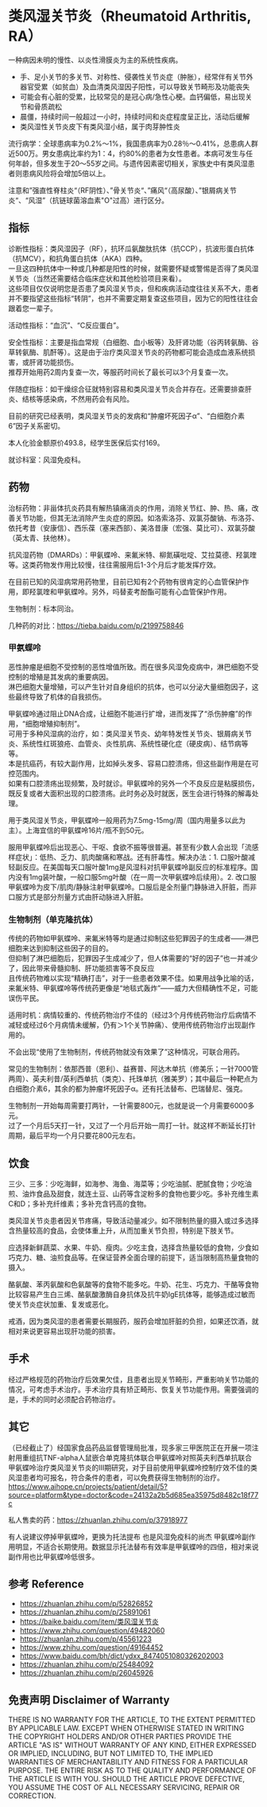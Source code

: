 # 类风湿关节炎（Rheumatoid Arthritis, RA）

一种病因未明的慢性、以炎性滑膜炎为主的系统性疾病。

* 手、足小关节的多关节、对称性、侵袭性关节炎症（肿胀），经常伴有关节外器官受累（如贫血）及血清类风湿因子阳性，可以导致关节畸形及功能丧失
* 可能会有心脏的受累，比较常见的是冠心病/急性心梗。血钙偏低，易出现关节和骨质疏松
* 晨僵，持续时间一般超过一小时，持续时间和炎症程度呈正比，活动后缓解
* 类风湿性关节炎皮下有类风湿小结，属于肉芽肿性炎

流行病学：全球患病率为0.2%～1%，我国患病率为0.28％～0.41%，总患病人群近500万。男女患病比率约为1：4，约80%的患者为女性患者。本病可发生与任何年龄，但多发生于20～55岁之间。与遗传因素密切相关，家族史中有类风湿患者则患病风险将会增加5倍以上。

注意和”强直性脊柱炎“（RF阴性）、”骨关节炎“、”痛风“（高尿酸）、”银屑病关节炎“、“风湿”（抗链球菌溶血素"O"过高）进行区分。

## 指标

诊断性指标：类风湿因子（RF），抗环瓜氨酸肽抗体（抗CCP），抗波形蛋白抗体（抗MCV），和抗角蛋白抗体（AKA）四种。\
一旦这四种抗体中一种或几种都是阳性的时候，就需要怀疑或警惕是否得了类风湿关节炎（当然还需要结合临床症状和其他检验项目来看）。\
这些项目仅仅说明您是否患了类风湿关节炎，但和疾病活动度往往关系不大，患者并不要指望这些指标“转阴”，也并不需要定期复查这些项目，因为它的阳性往往会跟着您一辈子。

活动性指标：“血沉”、“C反应蛋白”。

安全性指标：主要是指血常规（白细胞、血小板等）及肝肾功能（谷丙转氨酶、谷草转氨酶、肌酐等）。这是由于治疗类风湿关节炎的药物都可能会造成血液系统损害，或肝肾功能损伤。\
推荐开始用药2周内复查一次，等服药时间长了最长可以3个月复查一次。

伴随症指标：如干燥综合征就特别容易和类风湿关节炎合并存在。还需要排查肝炎、结核等感染病，不然用药会有风险。

目前的研究已经表明，类风湿关节炎的发病和“肿瘤坏死因子α”、“白细胞介素6”因子关系密切。

本人化验金额原价493.8，经学生医保后实付169。

就诊科室：风湿免疫科。

## 药物

治标药物：非甾体抗炎药具有解热镇痛消炎的作用，消除关节红、肿、热、痛，改善关节功能，但其无法消除产生炎症的原因。如洛索洛芬、双氯芬酸钠、布洛芬、依托考昔（安康信）、西乐葆（塞来西部）、美洛昔康（宏强、莫比可）、双氯芬酸（英太青、扶他林）。

抗风湿药物（DMARDs）：甲氨蝶呤、来氟米特、柳氮磺吡啶、艾拉莫德、羟氯喹等。这类药物发作用比较慢，往往需服用后1-3个月后才能发挥疗效。

在目前已知的风湿病常用药物里，目前已知有2个药物有很肯定的心血管保护作用，即羟氯喹和甲氨蝶呤。另外，吗替麦考酚酯可能有心血管保护作用。

生物制剂：标本同治。

几种药的对比：https://tieba.baidu.com/p/2199758846

### 甲氨蝶呤

恶性肿瘤是细胞不受控制的恶性增值所致。而在很多风湿免疫病中，淋巴细胞不受控制的增殖是其发病的重要病因。\
淋巴细胞大量增殖，可以产生针对自身组织的抗体，也可以分泌大量细胞因子，这些最终导致了机体的自我损伤。

甲氨蝶呤通过阻止DNA合成，让细胞不能进行扩增，进而发挥了“杀伤肿瘤”的作用，“细胞增殖抑制剂”。\
可用于多种风湿病的治疗，如：类风湿关节炎、幼年特发性关节炎、银屑病关节炎、系统性红斑狼疮、血管炎、炎性肌病、系统性硬化症（硬皮病）、结节病等等。\
本是抗癌药，有较大副作用，比如掉头发多、容易口腔溃疡，但这些副作用是在可控范围内。\
如果有口腔溃疡出现频繁，及时就诊。甲氨蝶呤的另外一个不良反应是粘膜损伤，既反复或者大面积出现的口腔溃疡。此时务必及时就医，医生会进行特殊的解毒处理。

用于类风湿关节炎，甲氨蝶呤一般用药为7.5mg-15mg/周（国内用量多以此为主）。上海宜信的甲氨蝶呤16片/瓶不到50元。

服用甲氨蝶呤后出现恶心、干呕、食欲不振等很普遍。甚至有少数人会出现「流感样症状」：低热、乏力、肌肉酸痛和寒战。还有肝毒性。解决办法：1. 口服叶酸减轻副反应。在美国每天口服叶酸1mg是风湿科对抗甲氨蝶呤副反应的标准程序。国内没有1mg装叶酸，一般口服5mg叶酸（在一周一次甲氨蝶呤后续用）。2. 改口服甲氨蝶呤为皮下/肌肉/静脉注射甲氨蝶呤。口服后是全剂量门静脉进入肝脏，而非口服方式是部分剂量方式由肝动脉进入肝脏。

### 生物制剂（单克隆抗体）

传统的药物如甲氨蝶呤、来氟米特等均是通过抑制这些犯罪因子的生成者——淋巴细胞来达到抑制这些因子的目的。\
但抑制了淋巴细胞后，犯罪因子生成减少了，但人体需要的“好的因子”也一并减少了，因此带来骨髓抑制、肝功能损害等不良反应\
且传统药物难以实现“精确打击”，对于一些患者效果不佳。如果用战争比喻的话，来氟米特、甲氨蝶呤等传统药更像是“地毯式轰炸”——威力大但精确性不足，可能误伤平民。

适用时机：病情较重的、传统药物治疗不佳的（经过3个月传统药物治疗后病情不减轻或经过6个月病情未缓解，仍有＞1个关节肿痛）、使用传统药物治疗出现副作用的。

不会出现“使用了生物制剂，传统药物就没有效果了”这种情况，可联合用药。

常见的生物制剂：依那西普（恩利）、益赛普、阿达木单抗（修美乐；一针7000管两周）、英夫利昔/英利西单抗（类克）、托珠单抗（雅美罗）；其中最后一种靶点为白细胞介素6，其余的都为肿瘤坏死因子α。还有托法替布、巴瑞替尼、强克。

生物制剂一开始每周需要打两针，一针需要800元，也就是说一个月需要6000多元。\
过了一个月后5天打一针，又过了一个月后开始一周打一针。就这样不断延长打针周期，最后平均一个月只要花800元左右。

## 饮食

三少、三多：少吃海鲜，如海参、海鱼、海菜等；少吃油腻、肥腻食物；少吃油煎、油炸食品及甜食，就连土豆、山药等含淀粉多的食物也要少吃。多补充维生素C和D；多补充纤维素；多补充含钙高的食物。

类风湿关节炎患者因关节疼痛，导致活动量减少。如不限制热量的摄入或过多选择含热量较高的食品，会使体重上升，从而加重关节负担，特别是下肢关节。

应选择新鲜蔬菜、水果、牛奶、瘦肉。少吃主食，选择含热量较低的食物，少食如巧克力、糖、油煎食品等。在保证营养全面合理的前提下，适当限制高热量食物的摄入。

酪氨酸、苯丙氨酸和色氨酸等的食物不能多吃。牛奶、花生、巧克力、干酪等食物比较容易产生白三烯、酪氨酸激酶自身抗体及抗牛奶IgE抗体等，能够造成过敏而使关节炎症状加重、复发或恶化。

戒酒，因为类风湿的患者需要长期服药，服药会增加肝脏的负担，如果还饮酒，就相对来说更容易出现肝功能的损害。

## 手术

经过严格规范的药物治疗后效果欠佳，且患者出现关节畸形，严重影响关节功能的情况，可考虑手术治疗。手术治疗具有矫正畸形、恢复关节功能作用。需要强调的是，手术的同时必须配合药物治疗。

## 其它

（已经截止了）经国家食品药品监督管理局批准，现多家三甲医院正在开展一项注射用重组抗TNF-alpha人鼠嵌合单克隆抗体联合甲氨蝶呤对照英夫利西单抗联合甲氨蝶呤治疗类风湿关节炎的Ⅲ期研究，对于目前使用甲氨蝶呤控制疗效不佳的类风湿患者均可报名，符合条件的患者，可以免费获得生物制剂的治疗。\
https://www.aihope.cn/projects/patient/detail/5?source=platform&type=doctor&code=24132a2b5d685ea35975d8482c18f77c

私人售卖的药：https://zhuanlan.zhihu.com/p/37918977

有人说建议停掉甲氨蝶呤，更换为托法提布 也是风湿免疫科的尚杰 甲氨蝶呤副作用明显，不适合长期使用。数据显示托法替布有效率是甲氨蝶呤的四倍，相对来说副作用也比甲氨蝶呤低很多。

## 参考 Reference

* https://zhuanlan.zhihu.com/p/52826852
* https://zhuanlan.zhihu.com/p/25891061
* https://baike.baidu.com/item/类风湿关节炎
* https://www.zhihu.com/question/49482060
* https://zhuanlan.zhihu.com/p/45561223
* https://www.zhihu.com/question/49164452
* https://www.baidu.com/bh/dict/ydxx_8474051080326202003
* https://zhuanlan.zhihu.com/p/25484092
* https://zhuanlan.zhihu.com/p/26045926

## 免责声明 Disclaimer of Warranty

THERE IS NO WARRANTY FOR THE ARTICLE, TO THE EXTENT PERMITTED BY
APPLICABLE LAW.  EXCEPT WHEN OTHERWISE STATED IN WRITING THE COPYRIGHT
HOLDERS AND/OR OTHER PARTIES PROVIDE THE ARTICLE "AS IS" WITHOUT WARRANTY
OF ANY KIND, EITHER EXPRESSED OR IMPLIED, INCLUDING, BUT NOT LIMITED TO,
THE IMPLIED WARRANTIES OF MERCHANTABILITY AND FITNESS FOR A PARTICULAR
PURPOSE.  THE ENTIRE RISK AS TO THE QUALITY AND PERFORMANCE OF THE ARTICLE
IS WITH YOU.  SHOULD THE ARTICLE PROVE DEFECTIVE, YOU ASSUME THE COST OF
ALL NECESSARY SERVICING, REPAIR OR CORRECTION.
